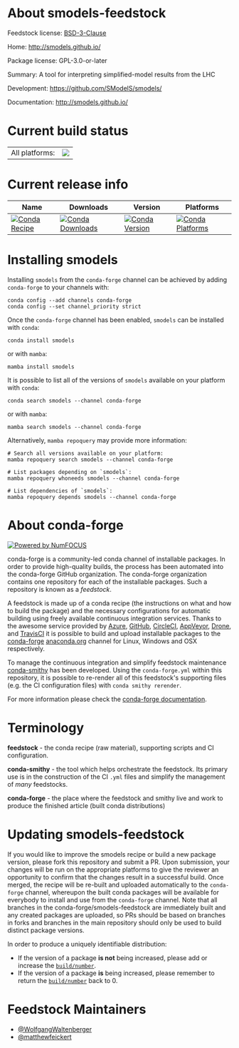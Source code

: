 About smodels-feedstock
=======================

Feedstock license: [BSD-3-Clause](https://github.com/conda-forge/smodels-feedstock/blob/main/LICENSE.txt)

Home: http://smodels.github.io/

Package license: GPL-3.0-or-later

Summary: A tool for interpreting simplified-model results from the LHC

Development: https://github.com/SModelS/smodels/

Documentation: http://smodels.github.io/

Current build status
====================


<table><tr><td>All platforms:</td>
    <td>
      <a href="https://dev.azure.com/conda-forge/feedstock-builds/_build/latest?definitionId=24946&branchName=main">
        <img src="https://dev.azure.com/conda-forge/feedstock-builds/_apis/build/status/smodels-feedstock?branchName=main">
      </a>
    </td>
  </tr>
</table>

Current release info
====================

| Name | Downloads | Version | Platforms |
| --- | --- | --- | --- |
| [![Conda Recipe](https://img.shields.io/badge/recipe-smodels-green.svg)](https://anaconda.org/conda-forge/smodels) | [![Conda Downloads](https://img.shields.io/conda/dn/conda-forge/smodels.svg)](https://anaconda.org/conda-forge/smodels) | [![Conda Version](https://img.shields.io/conda/vn/conda-forge/smodels.svg)](https://anaconda.org/conda-forge/smodels) | [![Conda Platforms](https://img.shields.io/conda/pn/conda-forge/smodels.svg)](https://anaconda.org/conda-forge/smodels) |

Installing smodels
==================

Installing `smodels` from the `conda-forge` channel can be achieved by adding `conda-forge` to your channels with:

```
conda config --add channels conda-forge
conda config --set channel_priority strict
```

Once the `conda-forge` channel has been enabled, `smodels` can be installed with `conda`:

```
conda install smodels
```

or with `mamba`:

```
mamba install smodels
```

It is possible to list all of the versions of `smodels` available on your platform with `conda`:

```
conda search smodels --channel conda-forge
```

or with `mamba`:

```
mamba search smodels --channel conda-forge
```

Alternatively, `mamba repoquery` may provide more information:

```
# Search all versions available on your platform:
mamba repoquery search smodels --channel conda-forge

# List packages depending on `smodels`:
mamba repoquery whoneeds smodels --channel conda-forge

# List dependencies of `smodels`:
mamba repoquery depends smodels --channel conda-forge
```


About conda-forge
=================

[![Powered by
NumFOCUS](https://img.shields.io/badge/powered%20by-NumFOCUS-orange.svg?style=flat&colorA=E1523D&colorB=007D8A)](https://numfocus.org)

conda-forge is a community-led conda channel of installable packages.
In order to provide high-quality builds, the process has been automated into the
conda-forge GitHub organization. The conda-forge organization contains one repository
for each of the installable packages. Such a repository is known as a *feedstock*.

A feedstock is made up of a conda recipe (the instructions on what and how to build
the package) and the necessary configurations for automatic building using freely
available continuous integration services. Thanks to the awesome service provided by
[Azure](https://azure.microsoft.com/en-us/services/devops/), [GitHub](https://github.com/),
[CircleCI](https://circleci.com/), [AppVeyor](https://www.appveyor.com/),
[Drone](https://cloud.drone.io/welcome), and [TravisCI](https://travis-ci.com/)
it is possible to build and upload installable packages to the
[conda-forge](https://anaconda.org/conda-forge) [anaconda.org](https://anaconda.org/)
channel for Linux, Windows and OSX respectively.

To manage the continuous integration and simplify feedstock maintenance
[conda-smithy](https://github.com/conda-forge/conda-smithy) has been developed.
Using the ``conda-forge.yml`` within this repository, it is possible to re-render all of
this feedstock's supporting files (e.g. the CI configuration files) with ``conda smithy rerender``.

For more information please check the [conda-forge documentation](https://conda-forge.org/docs/).

Terminology
===========

**feedstock** - the conda recipe (raw material), supporting scripts and CI configuration.

**conda-smithy** - the tool which helps orchestrate the feedstock.
                   Its primary use is in the construction of the CI ``.yml`` files
                   and simplify the management of *many* feedstocks.

**conda-forge** - the place where the feedstock and smithy live and work to
                  produce the finished article (built conda distributions)


Updating smodels-feedstock
==========================

If you would like to improve the smodels recipe or build a new
package version, please fork this repository and submit a PR. Upon submission,
your changes will be run on the appropriate platforms to give the reviewer an
opportunity to confirm that the changes result in a successful build. Once
merged, the recipe will be re-built and uploaded automatically to the
`conda-forge` channel, whereupon the built conda packages will be available for
everybody to install and use from the `conda-forge` channel.
Note that all branches in the conda-forge/smodels-feedstock are
immediately built and any created packages are uploaded, so PRs should be based
on branches in forks and branches in the main repository should only be used to
build distinct package versions.

In order to produce a uniquely identifiable distribution:
 * If the version of a package **is not** being increased, please add or increase
   the [``build/number``](https://docs.conda.io/projects/conda-build/en/latest/resources/define-metadata.html#build-number-and-string).
 * If the version of a package **is** being increased, please remember to return
   the [``build/number``](https://docs.conda.io/projects/conda-build/en/latest/resources/define-metadata.html#build-number-and-string)
   back to 0.

Feedstock Maintainers
=====================

* [@WolfgangWaltenberger](https://github.com/WolfgangWaltenberger/)
* [@matthewfeickert](https://github.com/matthewfeickert/)

